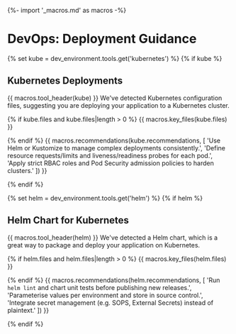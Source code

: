 {%- import '_macros.md' as macros -%}
# DevOps: Deployment Guidance

{% set kube = dev_environment.tools.get('kubernetes') %}
{% if kube %}

## Kubernetes Deployments

{{ macros.tool_header(kube) }}
We've detected Kubernetes configuration files, suggesting you are deploying
your application to a Kubernetes cluster.

{% if kube.files and kube.files|length > 0 %}
{{ macros.key_files(kube.files) }}

{% endif %}
{{ macros.recommendations(kube.recommendations, [
  'Use Helm or Kustomize to manage complex deployments consistently.',
  'Define resource requests/limits and liveness/readiness probes for each pod.',
  'Apply strict RBAC roles and Pod Security admission policies to harden clusters.'
]) }}

{% endif %}

{% set helm = dev_environment.tools.get('helm') %}
{% if helm %}

## Helm Chart for Kubernetes

{{ macros.tool_header(helm) }}
We've detected a Helm chart, which is a great way to package and deploy your
application on Kubernetes.

{% if helm.files and helm.files|length > 0 %}
{{ macros.key_files(helm.files) }}

{% endif %}
{{ macros.recommendations(helm.recommendations, [
  'Run `helm lint` and chart unit tests before publishing new releases.',
  'Parameterise values per environment and store in source control.',
  'Integrate secret management (e.g. SOPS, External Secrets) instead of plaintext.'
]) }}

{% endif %}
